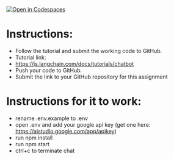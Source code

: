 [![Open in Codespaces](https://classroom.github.com/assets/launch-codespace-2972f46106e565e64193e422d61a12cf1da4916b45550586e14ef0a7c637dd04.svg)](https://classroom.github.com/open-in-codespaces?assignment_repo_id=19967083)

# Instructions:

- Follow the tutorial and submit the working code to GitHub.
- Tutorial link:
- https://js.langchain.com/docs/tutorials/chatbot
- Push your code to GitHub.
- Submit the link to your GitHub repository for this assignment

# Instructions for it to work:

- rename .env.example to .env
- open .env and add your google api key (get one here: https://aistudio.google.com/app/apikey)
- run npm install
- run npm start
- ctrl+c to terminate chat

